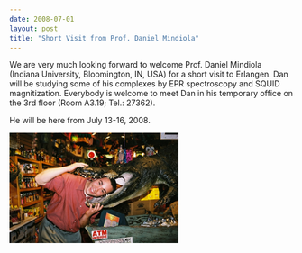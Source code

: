 ```yaml
---
date: 2008-07-01
layout: post
title: "Short Visit from Prof. Daniel Mindiola"
---
```


We are very much looking forward to welcome Prof. Daniel Mindiola (Indiana University, Bloomington, IN, USA) for a short visit to Erlangen. 
Dan will be studying some of his complexes by EPR spectroscopy and SQUID magnitization.
Everybody is welcome to meet Dan in his temporary office on the 3rd floor (Room A3.19; Tel.: 27362). 

He will be here from July 13-16, 2008. 

![Prof. Daniel Mindiola](/assets/img/DanMindiola.jpg)
